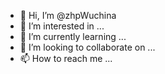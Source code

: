 - 👋 Hi, I’m @zhpWuchina
- 👀 I’m interested in ...
- 🌱 I’m currently learning ...
- 💞️ I’m looking to collaborate on ...
- 📫 How to reach me ...

<!---
zhpWuchina/zhpWuchina is a ✨ special ✨ repository because its `README.md` (this file) appears on your GitHub profile.
You can click the Preview link to take a look at your changes.
--->
